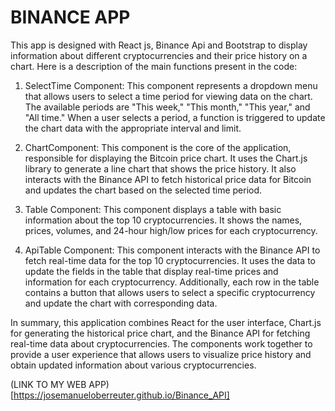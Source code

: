 # BINANCE APP 

This app is designed with React js, Binance Api and Bootstrap to display information about different cryptocurrencies and their price history on a chart. Here is a description of the main functions present in the code:

1. SelectTime Component: This component represents a dropdown menu that allows users to select a time period for viewing data on the chart. The available periods are "This week," "This month," "This year," and "All time." When a user selects a period, a function is triggered to update the chart data with the appropriate interval and limit.

2. ChartComponent: This component is the core of the application, responsible for displaying the Bitcoin price chart. It uses the Chart.js library to generate a line chart that shows the price history. It also interacts with the Binance API to fetch historical price data for Bitcoin and updates the chart based on the selected time period.

3. Table Component: This component displays a table with basic information about the top 10 cryptocurrencies. It shows the names, prices, volumes, and 24-hour high/low prices for each cryptocurrency.

4. ApiTable Component: This component interacts with the Binance API to fetch real-time data for the top 10 cryptocurrencies. It uses the data to update the fields in the table that display real-time prices and information for each cryptocurrency. Additionally, each row in the table contains a button that allows users to select a specific cryptocurrency and update the chart with corresponding data.

In summary, this application combines React for the user interface, Chart.js for generating the historical price chart, and the Binance API for fetching real-time data about cryptocurrencies. The components work together to provide a user experience that allows users to visualize price history and obtain updated information about various cryptocurrencies.


(LINK TO MY WEB APP)[https://josemanueloberreuter.github.io/Binance_API] 
